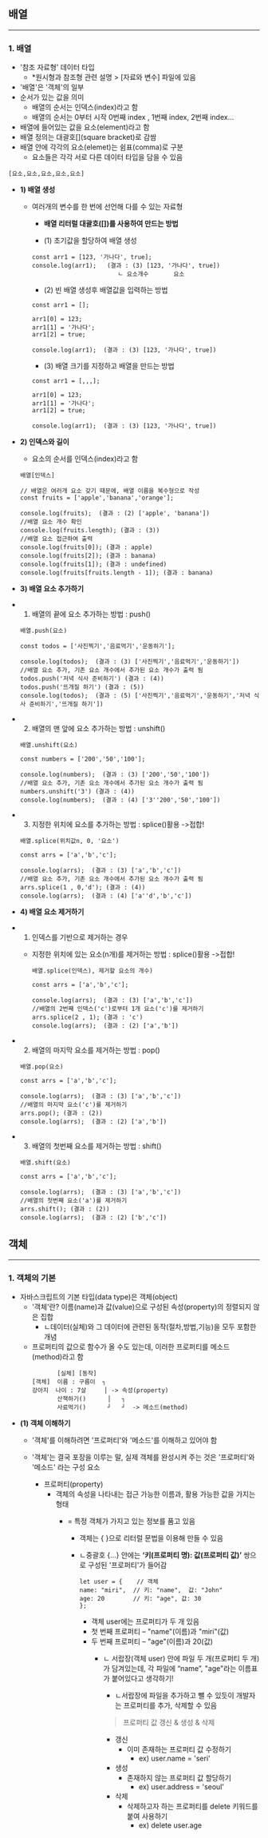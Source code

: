 ## 배열
-----
### 1. 배열 ###
* '참조 자료형' 데이터 타입 
  - *원시형과 참조형 관련 설명 > [자료와 변수] 파일에 있음
* '배열'은 '객체'의 일부
* 순서가 있는 값을 의미
  - 배열의 순서는 인덱스(index)라고 함
  - 배열의 순서는 0부터 시작 0번째 index , 1번째 index, 2번째 index…
* 배열에 들어있는 값을 요소(element)라고 함
* 배열 정의는 대괄호[](square bracket)로 감쌈
* 배열 안에 각각의 요소(elemet)는 쉼표(comma)로 구분
  - 요소들은 각각 서로 다른 데이터 타입을 담을 수 있음
```
[요소,요소,요소,요소,요소]
```
* **1) 배열 생성**
  * 여러개의 변수를 한 번에 선언해 다를 수 있는 자료형
    - **배열 리터럴 대괄호([])를 사용하여 만드는 방법**

    - (1) 초기값을 할당하여 배열 생성

     ```
     const arr1 = [123, '가나다', true];
     console.log(arr1);   (결과 : (3) [123, '가나다', true])
                             ㄴ 요소개수       요소
     ``` 
      - (2) 빈 배열 생성후 배열값을 입력하는 방법

     ```
     const arr1 = [];

     arr1[0] = 123;
     arr1[1] = '가나다';
     arr1[2] = true;

     console.log(arr1);  (결과 : (3) [123, '가나다', true]) 
     ```

     - (3) 배열 크기를 지정하고 배열을 만드는 방법

     ```
     const arr1 = [,,,];

     arr1[0] = 123;
     arr1[1] = '가나다';
     arr1[2] = true;

     console.log(arr1);  (결과 : (3) [123, '가나다', true])
     ```

* **2) 인덱스와 길이**
  * 요소의 순서를 인덱스(index)라고 함
  ```
  배열[인덱스]
  ```

  ```
  // 배열은 여러개 요소 갖기 때문에, 배열 이름을 복수형으로 작성
  const fruits = ['apple','banana','orange'];
  
  console.log(fruits);  (결과 : (2) ['apple', 'banana'])
  //배열 요소 개수 확인
  console.log(fruits.length); (결과 : (3))
  //배열 요소 접근하여 출력
  console.log(fruits[0]); (결과 : apple)
  console.log(fruits[2]); (결과 : banana)
  console.log(fruits[1]); (결과 : undefined)
  console.log(fruits[fruits.length - 1]); (결과 : banana)
  ```

* **3) 배열 요소 추가하기**
* 1) 배열의 끝에 요소 추가하는 방법 : push()
  ```
  배열.push(요소)
  ```

  ```
  const todos = ['사진찍기','음료먹기','운동하기'];
  
  console.log(todos);  (결과 : (3) ['사진찍기','음료먹기','운동하기'])
  //배열 요소 추가, 기존 요소 개수에서 추가된 요소 개수가 출력 됨
  todos.push('저녁 식사 준비하기') (결과 : (4))
  todos.push('뜨개질 하기') (결과 : (5))
  console.log(todos);  (결과 : (5) ['사진찍기','음료먹기','운동하기','저녁 식사 준비하기','뜨개질 하기'])
  ```

* 2) 배열의 맨 앞에 요소 추가하는 방법 : unshift()

  ```
  배열.unshift(요소)
  ```
  ```
  const numbers = ['200','50','100'];
  
  console.log(numbers);  (결과 : (3) ['200','50','100'])
  //배열 요소 추가, 기존 요소 개수에서 추가된 요소 개수가 출력 됨
  numbers.unshift('3') (결과 : (4))
  console.log(numbers);  (결과 : (4) ['3''200','50','100'])
  ```

* 3) 지정한 위치에 요소를 추가하는 방법 : splice()활용 ->접합!

  ```
  배열.splice(위치값n, 0, '요소')
  ```
  ```
  const arrs = ['a','b','c'];
  
  console.log(arrs);  (결과 : (3) ['a','b','c'])
  //배열 요소 추가, 기존 요소 개수에서 추가된 요소 개수가 출력 됨
  arrs.splice(1 , 0,'d'); (결과 : (4))
  console.log(arrs);  (결과 : (4) ['a''d','b','c'])
  ```

* **4) 배열 요소 제거하기**
* 1) 인덱스를 기반으로 제거하는 경우 
  - 지정한 위치에 있는 요소(n개)를 제거하는 방법 : splice()활용 ->접합!
    ```
    배열.splice(인덱스), 제거할 요소의 개수)
    ```

    ```
    const arrs = ['a','b','c'];
  
    console.log(arrs);  (결과 : (3) ['a','b','c'])
    //배열의 2번째 인덱스('c')로부터 1개 요소('c')를 제거하기
    arrs.splice(2 , 1); (결과 : 'c')
    console.log(arrs);  (결과 : (2) ['a','b'])
    ```

* 2) 배열의 마지막 요소를 제거하는 방법 : pop()
  ```
  배열.pop(요소)
  ```

  ```
  const arrs = ['a','b','c'];
  
  console.log(arrs);  (결과 : (3) ['a','b','c'])
  //배열의 마지막 요소('c')를 제거하기
  arrs.pop(); (결과 : (2))
  console.log(arrs);  (결과 : (2) ['a','b'])
  ```

* 3) 배열의 첫번째 요소를 제거하는 방법 : shift()
  ```
  배열.shift(요소)
  ```

  ```
  const arrs = ['a','b','c'];
  
  console.log(arrs);  (결과 : (3) ['a','b','c'])
  //배열의 첫번째 요소('a')를 제거하기
  arrs.shift(); (결과 : (2))
  console.log(arrs);  (결과 : (2) ['b','c'])
  ```

## 객체
-----
### 1. 객체의 기본 ###
* 자바스크립트의 기본 타입(data type)은 객체(object)
  - '객체'란? 이름(name)과 값(value)으로 구성된 속성(property)의 정렬되지 않은 집합
    - ㄴ데이터(실체)와 그 데이터에 관련된 동작(절차,방법,기능)을 모두 포함한 개념
  - 프로퍼티의 값으로 함수가 올 수도 있는데, 이러한 프로퍼티를 메소드(method)라고 함
      ```
             [실체] [동작]    
      [객체]  이름 : 구름이  ┐
      강아지  나이 : 7살     │ -> 속성(property)
             산책하기()      │   ┐  
             사료먹기()      ┘   ┘  -> 메소드(method)
      ```
* **(1) 객체 이해하기**
  - '객체'를 이해하려면 '프로퍼티'와 '메소드'를 이해하고 있어야 함
  - '객체'는 결국 포장을 이루는 말, 실제 객체를 완성시켜 주는 것은 '프로퍼티'와 '메소드' 라는 구성 요소

    * 프로퍼티(property)
      - 객체의 속성을 나타내는 접근 가능한 이름과, 활용 가능한 값을 가지는 형태
        - = 특정 객체가 가지고 있는 정보를 품고 있음

          - 객체는 { }으로 리터럴 문법을 이용해 만들 수 있음
          - ㄴ중괄호 {...} 안에는 **‘키(프로퍼티 명): 값(프로퍼티 값)’** 쌍으로 구성된 '프로퍼티'가 들어감

            ```
            let user = {    // 객체
            name: "miri",  // 키: "name",  값: "John"
            age: 20        // 키: "age", 값: 30
            };
            ```

            * 객체 user에는 프로퍼티가 두 개 있음
             - 첫 번째 프로퍼티 – "name"(이름)과 "miri"(값)
             - 두 번째 프로퍼티 – "age"(이름)과 20(값)
               - ㄴ 서랍장(객체 user) 안에 파일 두 개(프로퍼티 두 개)가 담겨있는데, 각 파일에 “name”, "age"라는 이름표가 붙어있다고 생각하기!
                  - ㄴ서랍장에 파일을 추가하고 뺄 수 있듯이 개발자는 프로퍼티를 추가, 삭제할 수 있음

                  > 프로퍼티 값 갱신 & 생성 & 삭제
                  * 갱신
                    - 이미 존재하는 프로퍼티 값 수정하기
                      - ex) user.name = 'seri'
                  * 생성
                    - 존재하지 않는 프로퍼티 값 할당하기
                      - ex) user.address = 'seoul'
                  * 삭제
                    - 삭제하고자 하는 프로퍼티를 delete 키워드를 붙여 사용하기
                      - ex) delete user.age
  
